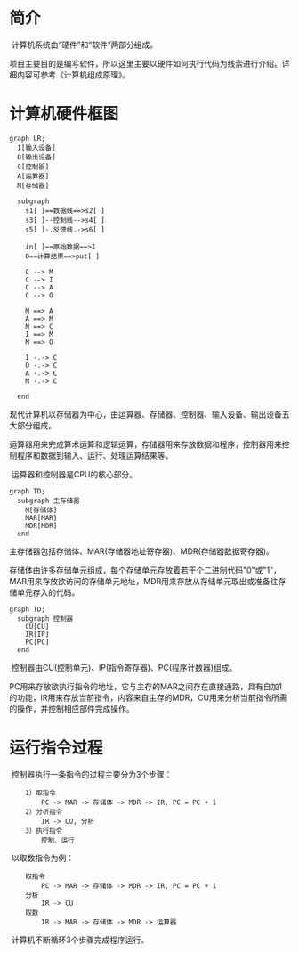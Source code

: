 # 简介

​	计算机系统由“硬件”和“软件”两部分组成。

​	项目主要目的是编写软件，所以这里主要以硬件如何执行代码为线索进行介绍。详细内容可参考《计算机组成原理》。



# 计算机硬件框图

```mermaid
graph LR;
  I[输入设备] 
  O[输出设备]
  C[控制器]
  A[运算器]
  M[存储器]
  
  subgraph 
    s1[ ]==数据线==>s2[ ]
    s3[ ]--控制线-->s4[ ]
    s5[ ]-.反馈线.->s6[ ]
	
    in[ ]==原始数据==>I
    O==计算结果==>put[ ]
		
    C --> M
    C --> I
    C --> A
    C --> O
      
    M ==> A
    A ==> M
    M ==> C
    I ==> M
    M ==> O
    
    I -.-> C
    O -.-> C
    A -.-> C
    M -.-> C
    
  end
```

​	现代计算机以存储器为中心，由运算器、存储器、控制器、输入设备、输出设备五大部分组成。

​	运算器用来完成算术运算和逻辑运算，存储器用来存放数据和程序，控制器用来控制程序和数据到输入、运行、处理运算结果等。

​	运算器和控制器是CPU的核心部分。

```mermaid
graph TD;
  subgraph 主存储器
    M[存储体] 
    MAR[MAR]
    MDR[MDR]
  end
```

​	主存储器包括存储体、MAR(存储器地址寄存器)、MDR(存储器数据寄存器)。

​	存储体由许多存储单元组成，每个存储单元存放着若干个二进制代码"0"或"1"，MAR用来存放欲访问的存储单元地址，MDR用来存放从存储单元取出或准备往存储单元存入的代码。

```mermaid
graph TD;
  subgraph 控制器
    CU[CU] 
    IR[IP]
    PC[PC]
  end
```

​	控制器由CU(控制单元)、IP(指令寄存器)、PC(程序计数器)组成。

​	PC用来存放欲执行指令的地址，它与主存的MAR之间存在直接通路，具有自加1的功能，IR用来存放当前指令，内容来自主存的MDR，CU用来分析当前指令所需的操作，并控制相应部件完成操作。



# 运行指令过程

​	控制器执行一条指令的过程主要分为3个步骤：	
```
	1）取指令
		PC -> MAR -> 存储体 -> MDR -> IR, PC = PC + 1
	2）分析指令
		IR -> CU, 分析
	3）执行指令
		控制、运行
```
​	以取数指令为例：

```
 	取指令
 		PC -> MAR -> 存储体 -> MDR -> IR, PC = PC + 1
 	分析
 		IR -> CU
 	取数
 		IR -> MAR -> 存储体 -> MDR -> 运算器
```

​	计算机不断循环3个步骤完成程序运行。
